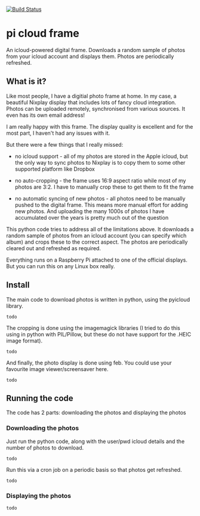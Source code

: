 [![Build Status](https://travis-ci.org/paulknewton/pi-cloud-frame.svg?branch=master)](https://travis-ci.org/paulknewton/pi-cloud-frame)
# pi cloud frame

An icloud-powered digital frame.
Downloads a random sample of photos from your icloud account and displays them. Photos are periodically refreshed.

## What is it?

Like most people, I have a digitial photo frame at home. In my case, a beautiful Nixplay display that includes lots of fancy cloud integration. Photos can be uploaded remotely, synchronised from various sources. It even has its own email address!

I am really happy with this frame. The display quality is excellent and for the most part, I haven't had any issues with it.

But there were a few things that I really missed:
* no icloud support - all of my photos are stored in the Apple icloud, but the only way to sync photos to Nixplay is to copy them to some other supported platform like Dropbox

* no auto-cropping - the frame uses 16:9 aspect ratio while most of my photos are 3:2. I have to manually crop these to get them to fit the frame

* no automatic syncing of new photos - all photos need to be manually pushed to the digital frame. This means more manual effort for adding new photos. And uploading the many 1000s of photos I have accumulated over the years is pretty much out of the question

This python code tries to address all of the limitations above. It downloads a random sample of photos from an icloud account (you can specify which album) and crops these to the correct aspect. The photos are periodically cleared out and refreshed as required.

Everything runs on a Raspberry Pi attached to one of the official displays. But you can run this on any Linux box really.

## Install

The main code to download photos is written in python, using the pyicloud library.

```
todo
```

The cropping is done using the imagemagick libraries (I tried to do this using in python with PIL/Pillow, but these do not have support for the .HEIC image format).

```
todo
```

And finally, the photo display is done using feb. You could use your favourite image viewer/screensaver here.

```
todo
```


## Running the code

The code has 2 parts: downloading the photos and displaying the photos

### Downloading the photos

Just run the python code, along with the user/pwd icloud details and the number of photos to download.


```
todo
```

Run this via a cron job on a periodic basis so that photos get refreshed.


```
todo
```

### Displaying the photos

```
todo
```
